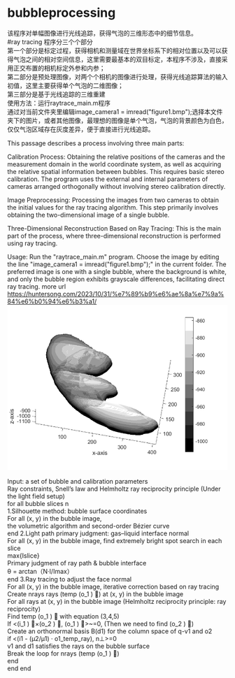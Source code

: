 # bubbleprocessing  
该程序对单幅图像进行光线追踪，获得气泡的三维形态中的细节信息。  
#ray tracing 程序分三个个部分  
第一个部分是标定过程，获得相机和测量域在世界坐标系下的相对位置以及可以获得气泡之间的相对空间信息，这里需要最基本的双目标定，本程序不涉及，直接采用正交布置的相机标定外参和内参；  
第二部分是预处理图像，对两个个相机的图像进行处理，获得光线追踪算法的输入初值，这里主要获得单个气泡的二维图像；  
第三部分是基于光线追踪的三维重建    
使用方法：运行raytrace_main.m程序  
通过对当前文件夹里编辑image_camera1 = imread("figure1.bmp");选择本文件夹下的图片，或者其他图像，最理想的图像是单个气泡，气泡的背景颜色为白色，仅仅气泡区域存在灰度差异，便于直接进行光线追踪。  

This passage describes a process involving three main parts:

Calibration Process:
Obtaining the relative positions of the cameras and the measurement domain in the world coordinate system, as well as acquiring the relative spatial information between bubbles. This requires basic stereo calibration. The program uses the external and internal parameters of cameras arranged orthogonally without involving stereo calibration directly.

Image Preprocessing:
Processing the images from two cameras to obtain the initial values for the ray tracing algorithm. This step primarily involves obtaining the two-dimensional image of a single bubble.

Three-Dimensional Reconstruction Based on Ray Tracing:
This is the main part of the process, where three-dimensional reconstruction is performed using ray tracing.

Usage:
Run the "raytrace_main.m" program. Choose the image by editing the line "image_camera1 = imread("figure1.bmp");" in the current folder. The preferred image is one with a single bubble, where the background is white, and only the bubble region exhibits grayscale differences, facilitating direct ray tracing.
more url https://huntersong.com/2023/10/31/%e7%89%b9%e6%ae%8a%e7%9a%84%e6%b0%94%e6%b3%a1/  
![image](https://github.com/huntersong/bubbleprocessing/blob/main/bubbleimagegit/51bubble.png)

Input: a set of bubble and calibration parameters      
Ray constraints, Snell’s law and Helmholtz ray reciprocity principle (Under the light field setup)    
for all bubble slices n   
1.Silhouette method: bubble surface coordinates         
For all (x, y) in the bubble image,       
the volumetric algorithm and second-order Bézier curve      
end 
2.Light path primary judgment: gas–liquid interface normal       
For all (x, y) in the bubble image, find extremely bright spot search in each slice      
max{Islice}      
Primary judgment of ray path & bubble interface      
θ = arctan（N·I/Imax）      
end
3.Ray tracing to adjust the face normal      
For all (x, y) in the bubble image, iterative correction based on ray tracing      
   Create nrays rays (temp (o_1 ) ⃗) at (x, y) in the bubble image      
   For all rays at (x, y) in the bubble image (Helmholtz reciprocity principle: ray reciprocity)      
      Find temp (o_1 ) ⃗ with equation (3,4,5)      
      If <(i_1 ) ⃗×(o_2 ) ⃗, (o_1 ) ⃗>~=0, (Then we need to find (o_2 ) ⃗)      
         Create an orthonormal basis B(d1) for the column space of q-v1 and o2      
      if <(i1 - (μ2/μ1) · o1_temp_ray), n⊥>=0       
         v1 and d1 satisfies the rays on the bubble surface      
         Break the loop for nrays (temp (o_1 ) ⃗)      
end      
   end
end


